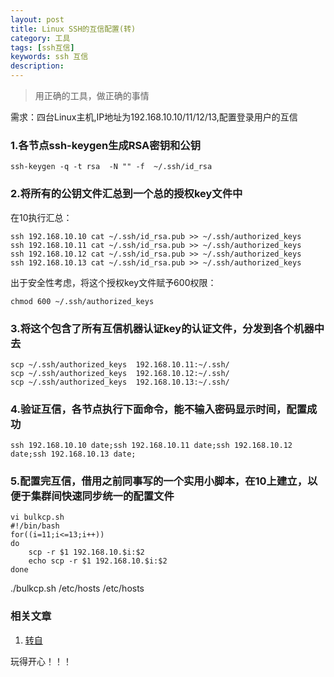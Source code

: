 ```yaml
---
layout: post
title: Linux SSH的互信配置(转)
category: 工具
tags: [ssh互信]
keywords: ssh 互信
description:
---
```


> 用正确的工具，做正确的事情

需求：四台Linux主机,IP地址为192.168.10.10/11/12/13,配置登录用户的互信

### 1.各节点ssh-keygen生成RSA密钥和公钥

	ssh-keygen -q -t rsa  -N "" -f  ~/.ssh/id_rsa

### 2.将所有的公钥文件汇总到一个总的授权key文件中

在10执行汇总：

	ssh 192.168.10.10 cat ~/.ssh/id_rsa.pub >> ~/.ssh/authorized_keys
	ssh 192.168.10.11 cat ~/.ssh/id_rsa.pub >> ~/.ssh/authorized_keys
	ssh 192.168.10.12 cat ~/.ssh/id_rsa.pub >> ~/.ssh/authorized_keys
	ssh 192.168.10.13 cat ~/.ssh/id_rsa.pub >> ~/.ssh/authorized_keys

出于安全性考虑，将这个授权key文件赋予600权限：

	chmod 600 ~/.ssh/authorized_keys

### 3.将这个包含了所有互信机器认证key的认证文件，分发到各个机器中去

	scp ~/.ssh/authorized_keys  192.168.10.11:~/.ssh/
	scp ~/.ssh/authorized_keys  192.168.10.12:~/.ssh/
	scp ~/.ssh/authorized_keys  192.168.10.13:~/.ssh/

### 4.验证互信，各节点执行下面命令，能不输入密码显示时间，配置成功

	ssh 192.168.10.10 date;ssh 192.168.10.11 date;ssh 192.168.10.12 date;ssh 192.168.10.13 date;

### 5.配置完互信，借用之前同事写的一个实用小脚本，在10上建立，以便于集群间快速同步统一的配置文件

	vi bulkcp.sh
	#!/bin/bash
	for((i=11;i<=13;i++))
	do
		scp -r $1 192.168.10.$i:$2
		echo scp -r $1 192.168.10.$i:$2
	done
./bulkcp.sh /etc/hosts /etc/hosts

### 相关文章

1. [转自](http://www.cnblogs.com/jyzhao/p/3781072.html) 

玩得开心！！！
